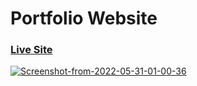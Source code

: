 # Portfolio Website
### [Live Site](https://portfolio-mauve-nine-11.vercel.app/)

<a href="https://ibb.co/3442CBh">
 <img src="https://i.ibb.co/S55b3Rv/Screenshot-from-2022-05-31-01-00-36.png" alt="Screenshot-from-2022-05-31-01-00-36" border="0">
</a>
